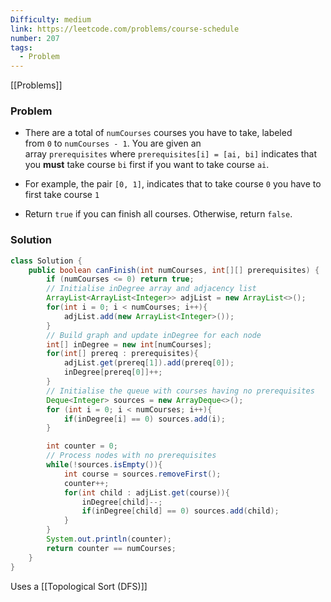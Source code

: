 ```yaml
---
Difficulty: medium
link: https://leetcode.com/problems/course-schedule
number: 207
tags:
  - Problem
---
```

[[Problems]]
### Problem

- There are a total of `numCourses` courses you have to take, labeled from `0` to `numCourses - 1`. You are given an array `prerequisites` where `prerequisites[i] = [ai, bi]` indicates that you **must** take course `bi` first if you want to take course `ai`.

- For example, the pair `[0, 1]`, indicates that to take course `0` you have to first take course `1`

- Return `true` if you can finish all courses. Otherwise, return `false`.

### Solution
```java
class Solution {
    public boolean canFinish(int numCourses, int[][] prerequisites) {
        if (numCourses <= 0) return true;
        // Initialise inDegree array and adjacency list
        ArrayList<ArrayList<Integer>> adjList = new ArrayList<>();
        for(int i = 0; i < numCourses; i++){
            adjList.add(new ArrayList<Integer>());
        }
        // Build graph and update inDegree for each node
        int[] inDegree = new int[numCourses];
        for(int[] prereq : prerequisites){
            adjList.get(prereq[1]).add(prereq[0]);  
            inDegree[prereq[0]]++;
        }
        // Initialise the queue with courses having no prerequisites
        Deque<Integer> sources = new ArrayDeque<>();
        for (int i = 0; i < numCourses; i++){
            if(inDegree[i] == 0) sources.add(i);
        }

        int counter = 0;
        // Process nodes with no prerequisites
        while(!sources.isEmpty()){
            int course = sources.removeFirst();
            counter++;
            for(int child : adjList.get(course)){
                inDegree[child]--;
                if(inDegree[child] == 0) sources.add(child);
            }
        }
        System.out.println(counter);
        return counter == numCourses;
    }
}

```

Uses a [[Topological Sort (DFS)]]
